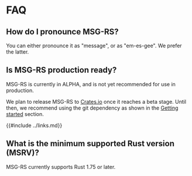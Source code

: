 # FAQ

## How do I pronounce MSG-RS?

You can either pronounce it as "message", or as "em-es-gee". We prefer the latter.

## Is MSG-RS production ready?

MSG-RS is currently in ALPHA, and is not yet recommended for use in production.

We plan to release MSG-RS to [Crates.io](https://crates.io/) once it reaches a beta stage.
Until then, we recommend using the git dependency as shown in the [Getting started](./getting-started.md) section.

{{#include ../links.md}}

## What is the minimum supported Rust version (MSRV)?

MSG-RS currently supports Rust 1.75 or later.
